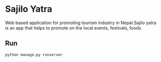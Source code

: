 # Sajilo Yatra
Web based application for promoting tourism industry in Nepal.Sajilo yatra is an app that helps to promote on the local events, festivals, foods.

## Run

```bash
python manage.py runserver
```

